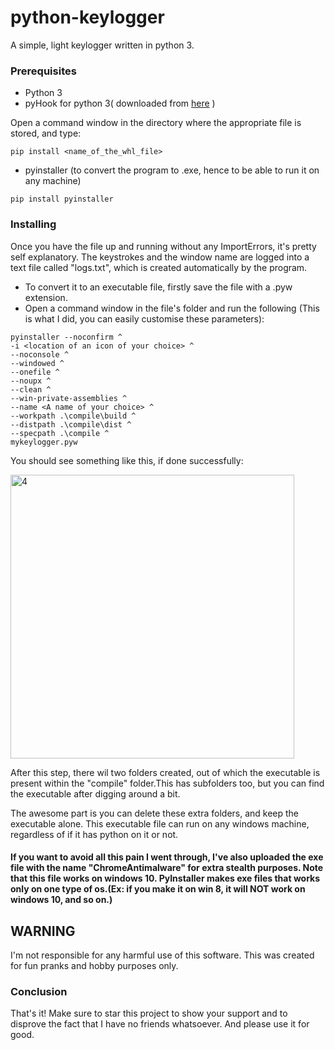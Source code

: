# python-keylogger

A simple, light keylogger written in python 3.


### Prerequisites

* Python 3
* pyHook for python 3( downloaded from [here](https://www.lfd.uci.edu/~gohlke/pythonlibs/#pyhook) )

Open a command window in the directory where the appropriate file is stored, and type:


```
pip install <name_of_the_whl_file>
```

* pyinstaller (to convert the program to .exe, hence to be able to run it on any machine)

```
pip install pyinstaller
```

### Installing

Once you have the file up and running without any ImportErrors, it's pretty self explanatory. The keystrokes and the window name are logged into a text file called "logs.txt", which is created automatically by the program.

* To convert it to an executable file, firstly save the file with a .pyw extension.
* Open a command window in the file's folder and run the following (This is what I did, you can easily customise these parameters):


```
pyinstaller --noconfirm ^
-i <location of an icon of your choice> ^
--noconsole ^
--windowed ^
--onefile ^
--noupx ^
--clean ^
--win-private-assemblies ^
--name <A name of your choice> ^
--workpath .\compile\build ^
--distpath .\compile\dist ^
--specpath .\compile ^
mykeylogger.pyw
```

You should see something like this, if done successfully:

<img width="454" alt="4" src="https://user-images.githubusercontent.com/17317792/39061913-76e40baa-44e3-11e8-96e2-e41f8751d91b.PNG">

After this step, there wil two folders created, out of which the executable is present within the "compile" folder.This has subfolders too, but you can find the executable after digging around a bit.

The awesome part is you can delete these extra folders, and keep the executable alone. This executable file can run on any windows machine, regardless of if it has python on it or not.


#### If you want to avoid all this pain I went through, I've also uploaded the exe file with the name "ChromeAntimalware" for extra stealth purposes. Note that this file works on windows 10. PyInstaller makes exe files that works only on one type of os.(Ex: if you make it on win 8, it will NOT work on windows 10, and so on.)


## WARNING

I'm not responsible for any harmful use of this software. This was created for fun pranks and hobby purposes only.

### Conclusion

That's it! Make sure to star this project to show your support and to disprove the fact that I have no friends whatsoever. And please use it for good.
